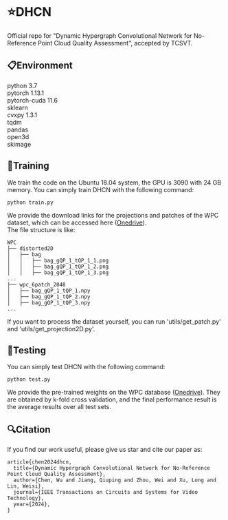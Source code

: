 # ⭐DHCN
Official repo for "Dynamic Hypergraph Convolutional Network for No-Reference Point Cloud Quality Assessment", accepted by TCSVT.

## 📋Environment
python 3.7  
pytorch 1.13.1  
pytorch-cuda 11.6  
sklearn  
cvxpy 1.3.1  
tqdm  
pandas  
open3d  
skimage  
 
## 📖Training
We train the code on the Ubuntu 18.04 system, the GPU is 3090 with 24 GB memory.
You can simply train DHCN with the following command:
```
python train.py
```

We provide the download links for the projections and patches of the WPC dataset, which can be accessed here ([Onedrive]()).  
The file structure is like:
```
WPC
├── distorted2D
│   ├── bag
│   │   ├── bag_gQP_1_tQP_1_1.png
│   │   ├── bag_gQP_1_tQP_1_2.png
│   │   ├── bag_gQP_1_tQP_1_3.png
...
├── wpc_6patch_2048
│   ├── bag_gQP_1_tQP_1.npy
│   ├── bag_gQP_1_tQP_2.npy
│   ├── bag_gQP_1_tQP_3.npy
...
```
If you want to process the dataset yourself, you can run 'utils/get_patch.py' and 'utils/get_projection2D.py'.

## 📖Testing
You can simply test DHCN with the following command:
```
python test.py
```
We provide the pre-trained weights on the WPC database ([Onedrive]()).
They are obtained by k-fold cross validation, and the final performance result is the average results over all test sets.

## 🔍Citation
If you find our work useful, please give us star and cite our paper as:
```
article{chen2024dhcn,
  title={Dynamic Hypergraph Convolutional Network for No-Reference Point Cloud Quality Assessment}, 
  author={Chen, Wu and Jiang, Qiuping and Zhou, Wei and Xu, Long and Lin, Weisi},
  journal={IEEE Transactions on Circuits and Systems for Video Technology}, 
  year={2024},
}
```

